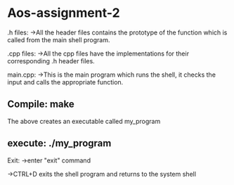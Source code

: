 # Aos-assignment-2
.h files:
->All the header files contains the prototype of the function which is called from the main shell program.

.cpp files:
->All the cpp files have the implementations for their corresponding .h header files.

main.cpp:
->This is the main program which runs the shell, it checks the input and calls the appropriate function.

## Compile: make
The above creates an executable called my_program

## execute: ./my_program

Exit:
->enter "exit" command

->CTRL+D exits the shell program and returns to the system shell